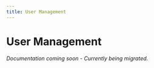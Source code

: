 ```yaml
---
title: User Management
---
```


# User Management

*Documentation coming soon - Currently being migrated.*
